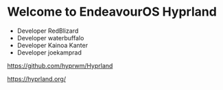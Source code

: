 # Welcome to EndeavourOS Hyprland

* Developer RedBlizard
* Developer waterbuffalo
* Developer Kainoa Kanter
* Developer joekamprad

https://github.com/hyprwm/Hyprland

https://hyprland.org/
